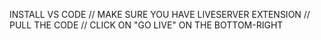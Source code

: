 INSTALL VS CODE //
MAKE SURE YOU HAVE LIVESERVER EXTENSION //
PULL THE CODE //
CLICK ON "GO LIVE" ON THE BOTTOM-RIGHT 

